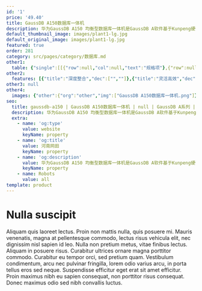 ```yaml
---
id: '1'
price: '49.40'
title: GaussDB A150数据库一体机
description: 华为GaussDB A150 均衡型数据库一体机是GaussDB A软件基于Kunpeng硬件架构的一体机产品，采用分布式数据库集群部署方式，主要适用于通用分析型业务需求。
default_thumbnail_image: images/plant1-lg.jpg
default_original_image: images/plant1-lg.jpg
featured: true
order: 281
category: src/pages/category/数据库.md
other1: 
  table: {"single":[[{"row":null,"col":null,"text":"规格项"},{"row":null,"col":null,"text":"配置"}],[{"row":null,"col":null,"text":"机型"},{"row":null,"col":null,"text":"2U机架服务器"}],[{"row":null,"col":null,"text":"处理器"},{"row":null,"col":null,"text":"2 * Kunpeng920处理器（48 Core@2. 6GHz）"}],[{"row":null,"col":null,"text":"内存"},{"row":null,"col":null,"text":"16 * 32GB DDR4"}],[{"row":null,"col":null,"text":"本地硬盘"},{"row":null,"col":null,"text":"• 数据盘：25 * 1. 8TB HDD SAS 盘，配置RAID5\n• 系统盘：2 * 600GB HDD SAS 盘，配置RAID1"}],[{"row":null,"col":null,"text":"网络配置"},{"row":null,"col":null,"text":"• 业务平面: 2 * 25GE/10GE光口\n• 管理平面: 2 * GE电口"}],[{"row":null,"col":null,"text":"数据库"},{"row":null,"col":null,"text":"GaussDB A"}]]}
other2:
  features: [{"title":"深度整合","dec":["",""]},{"title":"灵活高效","dec":["",""]},{"title":"高可用","dec":["",""]}]
other3: null
other4:
  images: {"other":{"org":"other","img":["GaussDB A150数据库一体机.png"]}}
seo:
  title: gaussdb-a150 | GaussDB A150数据库一体机 | null | GaussDB A系列 | 数据库 | 数据中心
  description: 华为GaussDB A150 均衡型数据库一体机是GaussDB A软件基于Kunpeng硬件架构的一体机产品，采用分布式数据库集群部署方式，主要适用于通用分析型业务需求。
  extra:
    - name: 'og:type'
      value: website
      keyName: property
    - name: 'og:title'
      value: 河南网田
      keyName: property
    - name: 'og:description'
      value: 华为GaussDB A150 均衡型数据库一体机是GaussDB A软件基于Kunpeng硬件架构的一体机产品，采用分布式数据库集群部署方式，主要适用于通用分析型业务需求。
      keyName: property
    - name: Robots
      value: all
template: product
---
```


# Nulla suscipit

Aliquam quis laoreet lectus. Proin non mattis nulla, quis posuere mi. Mauris venenatis, magna at pellentesque commodo, lectus risus vehicula elit, nec dignissim nisl sapien id leo. Nulla non pretium metus, vitae finibus lectus. Aliquam in posuere risus. Curabitur ultrices ornare magna porttitor commodo. Curabitur eu tempor orci, sed pretium quam. Vestibulum condimentum, arcu nec pulvinar fringilla, lorem odio varius arcu, in porta tellus eros sed neque. Suspendisse efficitur eget erat sit amet efficitur. Proin maximus nibh eu sapien consequat, non porttitor risus consequat. Donec maximus odio sed nibh convallis luctus.